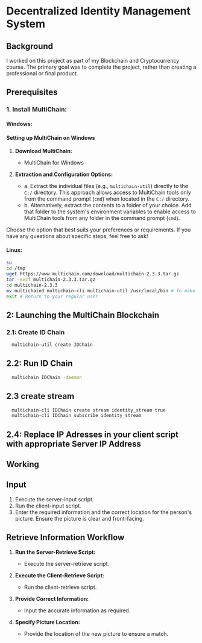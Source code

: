 # Decentralized Identity Management System

## Background
I worked on this project as part of my Blockchain and Cryptocurrency course. The primary goal was to complete the project, rather than creating a professional or final product.

## Prerequisites

### 1. Install MultiChain:
#### Windows:
#### Setting up MultiChain on Windows

1. **Download MultiChain:**
   - MultiChain for Windows

2. **Extraction and Configuration Options:**
   - a. Extract the individual files (e.g., `multichain-util`) directly to the `C:/` directory. This approach allows access to MultiChain tools only from the command prompt (`cmd`) when located in the `C:/` directory.
   - b. Alternatively, extract the contents to a folder of your choice. Add that folder to the system's environment variables to enable access to MultiChain tools from any folder in the command prompt (`cmd`).

Choose the option that best suits your preferences or requirements. If you have any questions about specific steps, feel free to ask!

#### Linux:
```bash
su
cd /tmp
wget https://www.multichain.com/download/multichain-2.3.3.tar.gz
tar -xvzf multichain-2.3.3.tar.gz
cd multichain-2.3.3
mv multichaind multichain-cli multichain-util /usr/local/bin # To make them easily accessible on the command line
exit # Return to your regular user
```


## 2: Launching the MultiChain Blockchain

### 2.1: Create ID Chain
```bash
  multichain-util create IDChain
```

## 2.2: Run ID Chain
```bash
  multichain IDChain -daemon
```

## 2.3 create stream
```bash
  multichain-cli IDChain create stream identity_stream true
  multichain-cli IDChain subscribe identity_stream
```

## 2.4: Replace IP Adresses in your client script with appropriate Server IP Address

## Working
## Input

1. Execute the server-input script.
2. Run the client-input script.
3. Enter the required information and the correct location for the person's picture. Ensure the picture is clear and front-facing.

## Retrieve Information Workflow

1. **Run the Server-Retrieve Script:**
   - Execute the server-retrieve script.

2. **Execute the Client-Retrieve Script:**
   - Run the client-retrieve script.

3. **Provide Correct Information:**
   - Input the accurate information as required.

4. **Specify Picture Location:**
   - Provide the location of the new picture to ensure a match.


